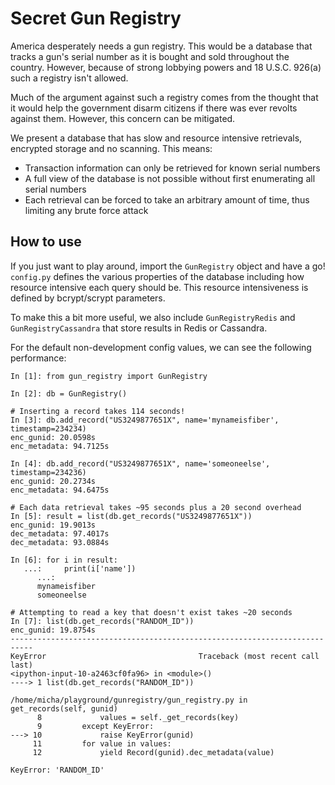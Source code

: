 # Secret Gun Registry

America desperately needs a gun registry. This would be a database that tracks a
gun's serial number as it is bought and sold throughout the country. However,
because of strong lobbying powers and 18 U.S.C. 926(a) such a registry isn't
allowed.

Much of the argument against such a registry comes from the thought that it
would help the government disarm citizens if there was ever revolts against
them. However, this concern can be mitigated.

We present a database that has slow and resource intensive retrievals, encrypted
storage and no scanning. This means:

- Transaction information can only be retrieved for known serial numbers
- A full view of the database is not possible without first enumerating all
  serial numbers
- Each retrieval can be forced to take an arbitrary amount of time, thus
  limiting any brute force attack

## How to use

If you just want to play around, import the `GunRegistry` object and have a go!
`config.py` defines the various properties of the database including how
resource intensive each query should be. This resource intensiveness is defined
by bcrypt/scrypt parameters.

To make this a bit more useful, we also include `GunRegistryRedis` and
`GunRegistryCassandra` that store results in Redis or Cassandra.

For the default non-development config values, we can see the following
performance:

```
In [1]: from gun_registry import GunRegistry

In [2]: db = GunRegistry()

# Inserting a record takes 114 seconds!
In [3]: db.add_record("US3249877651X", name='mynameisfiber', timestamp=234234)
enc_gunid: 20.0598s
enc_metadata: 94.7125s

In [4]: db.add_record("US3249877651X", name='someoneelse', timestamp=234236)
enc_gunid: 20.2734s
enc_metadata: 94.6475s

# Each data retrieval takes ~95 seconds plus a 20 second overhead
In [5]: result = list(db.get_records("US3249877651X"))
enc_gunid: 19.9013s
dec_metadata: 97.4017s
dec_metadata: 93.0884s

In [6]: for i in result:
   ...:     print(i['name'])
      ...: 
      mynameisfiber
      someoneelse

# Attempting to read a key that doesn't exist takes ~20 seconds
In [7]: list(db.get_records("RANDOM_ID"))
enc_gunid: 19.8754s
---------------------------------------------------------------------------
KeyError                                  Traceback (most recent call last)
<ipython-input-10-a2463cf0fa96> in <module>()                              
----> 1 list(db.get_records("RANDOM_ID"))    
                          
/home/micha/playground/gunregistry/gun_registry.py in get_records(self, gunid)
      8             values = self._get_records(key)       
      9         except KeyError:
---> 10             raise KeyError(gunid)
     11         for value in values:
     12             yield Record(gunid).dec_metadata(value)
                                                                           
KeyError: 'RANDOM_ID'  
```
